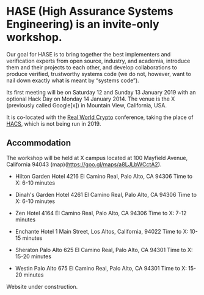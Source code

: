 # HASE (High Assurance Systems Engineering) is an invite-only workshop.

Our goal for HASE is to bring together the best implementers and verification experts from open source, industry, and academia, introduce them and their projects to each other, and develop collaborations to produce verified, trustworthy systems code (we do not, however, want to nail down exactly what is meant by “systems code”).


Its first meeting will be on Saturday 12 and Sunday 13 January 2019 with an optional Hack Day on Monday 14 January 2014. The venue is the X (previously called Google[x]) in Mountain View, California, USA.

It is co-located with the [Real World Crypto](https://rwc.iacr.org/) conference, taking the place of [HACS](HACS-workshop.github.io), which is not being run in 2019.

## Accommodation
The workshop will be held at X campus located at 100 Mayfield Avenue, California 94043
(map)(https://goo.gl/maps/a8LJLbWCctA2).

* Hilton Garden Hotel
  4216 El Camino Real, Palo Alto, CA 94306
  Time to X: 6-10 minutes

* Dinah's Garden Hotel 
  4261 El Camino Real, Palo Alto, CA 94306
  Time to X: 6-10 minutes


* Zen Hotel
  4164 El Camino Real, Palo Alto, CA  94306
  Time to X: 7-12 minutes

* Enchante Hotel 
  1 Main Street, Los Altos, California, 94022
  Time to X:  10-15 minutes 

* Sheraton Palo Alto
  625 El Camino Real, Palo Alto, CA 94301
  Time to X: 15-20 minutes

* Westin Palo Alto
  675 El Camino Real, Palo Alto, CA 94301
  Time to X: 15-20 minutes

Website under construction.
